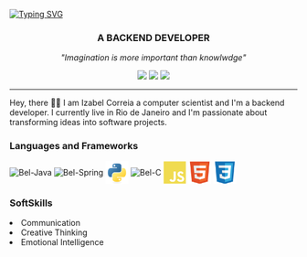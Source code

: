 [![Typing SVG](https://readme-typing-svg.herokuapp.com/?color=6B56A6&size=35&center=true&vCenter=true&width=1000&lines=Hello,+My+name+is+Izabel+Correia;Be+Welcome!+:%29)](https://git.io/typing-svg)
<h3 align="center"> A BACKEND DEVELOPER </h3>
<p align="center"> <em> "Imagination is more important than knowlwdge" </em> </p>

<div align="center">
    <a href="https://www.instagram.com/httpscorreia/" target="_blank"><img src="https://img.shields.io/badge/-Instagram-%23E4405F?style=for-the-badge&logo=instagram&logoColor=white" target="_blank"></a>
   <a href="https://www.linkedin.com/in/izabel-correia-934087211/" target="_blank"><img src="https://img.shields.io/badge/-LinkedIn-%230077B5?style=for-the-badge&logo=linkedin&logoColor=white" target="_blank"></a> 
  <a href = "mailto:contatoizabelcorreia@gmail.com"><img src="https://img.shields.io/badge/-Gmail-%23333?style=for-the-badge&logo=gmail&logoColor=white" target="_blank"></a>
</div>
<hr>
<div>
    <p>Hey, there 🤙🏻 I am Izabel Correia a computer scientist and I'm a backend developer. I currently live in Rio de Janeiro and I'm passionate about transforming ideas into software projects. </p>
</div>
<div >  
  <h3> Languages and Frameworks </h3>  
  <img align="center" alt="Bel-Java" height="60" width="60" src="https://cdn.jsdelivr.net/gh/devicons/devicon/icons/java/java-original-wordmark.svg" >
  <img align="center" alt="Bel-Spring" height="60" width="60" src="https://cdn.jsdelivr.net/gh/devicons/devicon/icons/spring/spring-original-wordmark.svg" />
  <img align="center" alt="Bel-Python" height="40" width="40" src="https://raw.githubusercontent.com/devicons/devicon/master/icons/python/python-original.svg">
  <img align="center" alt="Bel-C" height="40" width="40" src ="https://cdn.jsdelivr.net/gh/devicons/devicon/icons/c/c-original.svg">          
  <img align="center" alt="Bel-Js" height="40" width="40" src="https://raw.githubusercontent.com/devicons/devicon/master/icons/javascript/javascript-plain.svg">
  <img align="center" alt="Bel-HTML" height="40" width="40" src="https://raw.githubusercontent.com/devicons/devicon/master/icons/html5/html5-original.svg">
  <img align="center" alt="Bel-CSS" height="40" width="40" src="https://raw.githubusercontent.com/devicons/devicon/master/icons/css3/css3-original.svg"> 
</div>
<div>
    <h3>SoftSkills</h3>
    <li>Communication</li>
    <li>Creative Thinking</li>
    <li>Emotional Intelligence</li>
</div>

